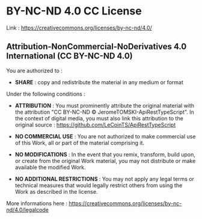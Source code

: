 # BY-NC-ND 4.0 CC License

Link : https://creativecommons.org/licenses/by-nc-nd/4.0/

## Attribution-NonCommercial-NoDerivatives 4.0 International (CC BY-NC-ND 4.0)

You are authorized to :

- **SHARE** : copy and redistribute the material in any medium or format

Under the following conditions :

- **ATTRIBUTION** : You must prominently attribute the original material with the attribution "CC BY-NC-ND © JeromeTOMSKI-ApiRestTypeScript". In the context of digital media, you must also link this attribution to the original source : https://github.com/LeCoinTS/ApiRestTypeScript

- **NO COMMERCIAL USE** : You are not authorized to make commercial use of this Work, all or part of the material comprising it.

- **NO MODIFICATIONS** : In the event that you remix, transform, build upon, or create from the original Work material, you may not distribute or make available the modified Work.

- **NO ADDITIONAL RESTRICTIONS** : You may not apply any legal terms or technical measures that would legally restrict others from using the Work as described in the license.

More informations here : https://creativecommons.org/licenses/by-nc-nd/4.0/legalcode
